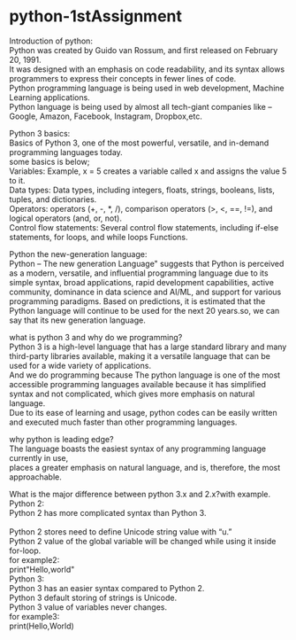 # python-1stAssignment<br>
Introduction of python:<br>
Python was created by Guido van Rossum, and first released on February 20, 1991.<br>
It was designed with an emphasis on code readability, and its syntax allows programmers to express their concepts in fewer lines of code.<br>
Python programming language is being used in web development, Machine Learning applications.<br>
Python language is being used by almost all tech-giant companies like – Google, Amazon, Facebook, Instagram, Dropbox,etc.<br>

Python 3 basics:<br>
Basics of Python 3, one of the most powerful, versatile, and in-demand programming languages today.<br>
some basics is below;<br>
Variables: Example, x = 5 creates a variable called x and assigns the value 5 to it.<br>
Data types: Data types, including integers, floats, strings, booleans, lists, tuples, and dictionaries.<br>
Operators: operators (+, -, *, /), comparison operators (>, <, ==, !=), and logical operators (and, or, not).<br>
Control flow statements: Several control flow statements, including if-else statements, for loops, and while loops
Functions.<br>

Python the new-generation language:<br>
Python – The new generation Language" suggests that Python is perceived as a modern, versatile, and influential programming language due to its simple syntax, broad applications, rapid development capabilities, active community, dominance in data science and AI/ML, and support for various programming paradigms.
Based on predictions, it is estimated that the Python language will continue to be used for the next 20 years.so, we can say that its new generation language.

what is python 3 and why do we programming?<br>
Python 3 is a high-level language that has a large standard library and many third-party libraries available, making it a versatile language that can be used for a wide variety of applications.<br>
And we do programming because The python language is one of the most accessible programming languages available because it has simplified syntax and not complicated, which gives more emphasis on natural language.<br>
Due to its ease of learning and usage, python codes can be easily written and executed much faster than other programming languages.<br>


why python is leading edge?<br>
The language boasts the easiest syntax of any programming language currently in use,<br>
places a greater emphasis on natural language, and is, therefore, the most approachable.<br>

What is the major difference between python 3.x and 2.x?with example.<br>
Python 2:<br> 
Python 2 has more complicated syntax than Python 3.<br>                                         
Python 2 stores need to define Unicode string value with “u.”<br> 
Python 2 value of the global variable will be changed while using it inside for-loop.<br> 
for example2:<br>
print"Hello,world"<br> 
Python 3:<br>
Python 3 has an easier syntax compared to Python 2.<br>
Python 3 default storing of strings is Unicode.<br>
Python 3 value of variables never changes.<br>
for example3:<br>
print(Hello,World)<br>                                                                         
 



